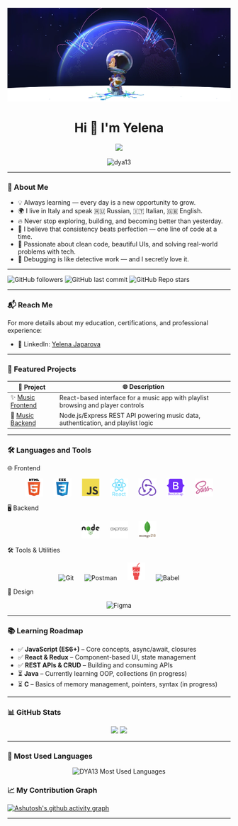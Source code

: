 ![logo](https://github.com/DYA13/DYA13/blob/main/ImageOne.webp)

<h1 align="center">Hi 👋 I'm Yelena</h1>

<p align="center">
  <img src="https://media0.giphy.com/media/L1R1tvI9svkIWwpVYr/giphy.gif" width="300"/>
</p>

<p align="center">
  <img src="https://komarev.com/ghpvc/?username=dya13&label=Profile%20views&color=0e75b6&style=flat" alt="dya13" />
</p>

---

### 🚀 About Me

- 💡 Always learning — every day is a new opportunity to grow.
- 🌍 I live in Italy and speak 🇷🇺 Russian, 🇮🇹 Italian, 🇬🇧 English.
- 🔥 Never stop exploring, building, and becoming better than yesterday.
- 🎯 I believe that consistency beats perfection — one line of code at a time.
- 🦄 Passionate about clean code, beautiful UIs, and solving real-world problems with tech.
- 🐞 Debugging is like detective work — and I secretly love it.

---

![GitHub followers](https://img.shields.io/github/followers/DYA13?label=Follow&style=social)
![GitHub last commit](https://img.shields.io/github/last-commit/DYA13/DYA13?color=blue)
![GitHub Repo stars](https://img.shields.io/github/stars/DYA13/DYA13?style=social)

---

### 📬 Reach Me

For more details about my education, certifications, and professional experience:

- 🔗 LinkedIn: [Yelena Japarova](https://www.linkedin.com/in/yelena-japarova-99a75274/)

---

### 🧩 Featured Projects

| 🧠 Project | 🌐 Description |
|-----------|----------------|
| ✨ [Music Frontend](https://github.com/Code-the-Dream-School/dd-prac-team4-front) | React-based interface for a music app with playlist browsing and player controls |
| 🚀 [Music Backend](https://github.com/Code-the-Dream-School/dd-prac-team4-back) | Node.js/Express REST API powering music data, authentication, and playlist logic |

---

### 🛠 Languages and Tools

🌐 Frontend
<p align="center"> <img src="https://raw.githubusercontent.com/devicons/devicon/master/icons/html5/html5-original-wordmark.svg" width="40" title="HTML5" style="margin: 0 10px;" /> <img src="https://raw.githubusercontent.com/devicons/devicon/master/icons/css3/css3-original-wordmark.svg" width="40" title="CSS3" style="margin: 0 10px;" /> <img src="https://raw.githubusercontent.com/devicons/devicon/master/icons/javascript/javascript-original.svg" width="40" title="JavaScript" style="margin: 0 10px;" /> <img src="https://raw.githubusercontent.com/devicons/devicon/master/icons/react/react-original-wordmark.svg" width="40" title="React" style="margin: 0 10px;" /> <img src="https://raw.githubusercontent.com/devicons/devicon/master/icons/redux/redux-original.svg" width="40" title="Redux" style="margin: 0 10px;" /> <img src="https://raw.githubusercontent.com/devicons/devicon/master/icons/bootstrap/bootstrap-plain-wordmark.svg" width="40" title="Bootstrap" style="margin: 0 10px;" /> <img src="https://raw.githubusercontent.com/devicons/devicon/master/icons/sass/sass-original.svg" width="40" title="SASS" style="margin: 0 10px;" /> </p>
🖥 Backend
<p align="center"> <img src="https://raw.githubusercontent.com/devicons/devicon/master/icons/nodejs/nodejs-original-wordmark.svg" width="40" title="Node.js" style="margin: 0 10px;" /> <img src="https://raw.githubusercontent.com/devicons/devicon/master/icons/express/express-original-wordmark.svg" width="40" title="Express.js" style="margin: 0 10px;" /> <img src="https://raw.githubusercontent.com/devicons/devicon/master/icons/mongodb/mongodb-original-wordmark.svg" width="40" title="MongoDB" style="margin: 0 10px;" /> </p>
🛠 Tools & Utilities
<p align="center"> <img src="https://www.vectorlogo.zone/logos/git-scm/git-scm-icon.svg" width="40" title="Git" style="margin: 0 10px;" /> <img src="https://www.vectorlogo.zone/logos/getpostman/getpostman-icon.svg" width="40" title="Postman" style="margin: 0 10px;" /> <img src="https://raw.githubusercontent.com/devicons/devicon/master/icons/gulp/gulp-plain.svg" width="40" title="Gulp" style="margin: 0 10px;" /> <img src="https://www.vectorlogo.zone/logos/babeljs/babeljs-icon.svg" width="40" title="Babel" style="margin: 0 10px;" /> </p>
🎨 Design
<p align="center"> <img src="https://www.vectorlogo.zone/logos/figma/figma-icon.svg" width="40" title="Figma" style="margin: 0 10px;" /> </p>

---

### 📚 Learning Roadmap

- ✅ **JavaScript (ES6+)** – Core concepts, async/await, closures
- ✅ **React & Redux** – Component-based UI, state management
- ✅ **REST APIs & CRUD** – Building and consuming APIs
- ⏳ **Java** – Currently learning OOP, collections (in progress)
- ⏳ **C** – Basics of memory management, pointers, syntax (in progress)

---

### 📊 GitHub Stats

<p align="center">
  <img src="https://github-readme-stats.vercel.app/api?username=dya13&show_icons=true&theme=dark" width="400"/>
  <img src="https://github-readme-stats.vercel.app/api/top-langs/?username=dya13&layout=compact&theme=dark" width="300"/>
</p>

---

### 🧠 Most Used Languages

<p align="center">
  <img src="https://github-readme-stats.vercel.app/api/top-langs/?username=DYA13&layout=compact&theme=dark&hide_border=true" alt="DYA13 Most Used Languages" />
</p>

### 📈 My Contribution Graph

[![Ashutosh's github activity graph](https://github-readme-activity-graph.vercel.app/graph?username=dya13&theme=react-dark)](https://github.com/ashutosh00710/github-readme-activity-graph)

---

